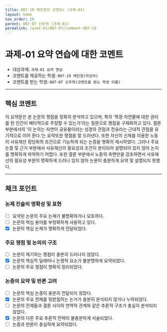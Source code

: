 ```yaml
---
title: 007-19 채민정의 코멘트c (과제-01) 
layout: home
nav_order: 19
parent: 007-07 신주혁 (과제-01)
permalink: /asmt-01/007-07/comment-007-19
---
```


# 과제-01 요약 연습에 대한 코멘트

- 대상과제: `과제-01 요약 연습`
- 코멘트를 제공하는 학생: `007-19 채민정(작성자)` 
- 코멘트를 받는 학생: `007-07 신주혁(코멘트를 받는 학생 이름)` 

---

## 핵심 코멘트

이 요약문은 본 논문의 쟁점을 정확히 분석하고 있으며, 특히 ‘특정 자연물에 대한 권리를 한 인간이 배타적으로 주장할 수 있는가’라는 질문으로 쟁점을 구체화하고 있다. 결론 부분에서의 ‘이 논의는 자연이 공유물이라는 성경의 관점과 전유라는 근대적 관점을 유기적으로 이어 준다.’는 요약또한 쟁점을 잘 드러낸다. 또한 자신의 신체를 이용한 노동이 사유재산 정당화의 조건으로 기능하게 되는 논증을 명확히 제시하였다.
그러나 주요 논증 및 근거 부분에서 사유재산의 필요성과 조건이 분리되어 설명되어 있지 않아 논지를 명확하게 파악하기 어렵다. 또한 결론 부분에서 노동의 측면만을 강조하면서 사유재산의 필요성 부분이 명확하게 드러나 있지 않아 논문이 충분하게 요약 및 설명되지 못했다.

---

## 체크 포인트

### 논제 진술의 명확성 및 표현  
- [ ] 요약된 논문의 주요 논제가 불명확하거나 모호하다.  
- [ ] 논문의 핵심 용어를 부정확하게 사용하고 있다.  
- [x] 논문의 핵심 논제가 명확하게 전달되었다.  

### 주요 쟁점 및 논의의 구조  
- [ ] 논문이 제기하는 쟁점이 충분히 드러나지 않았다.  
- [x] 논문의 핵심적 딜레마나 논쟁적 요소가 불분명하게 요약되었다.  
- [ ] 논문의 주요 쟁점이 명확히 정리되었다.  

### 논증의 요약 및 반론 고려  
- [ ] 논문의 핵심 논증이 충분히 전달되지 않았다.  
- [x] 논문의 주요 전제를 뒷받침하는 논거가 충분히 분석되지 않거나 누락되었다.  
- [ ] 논문의 전제들과 결론 사이의 연역적 관계와 같은 추론적 구조가 충실히 분석되지 않았다.  
- [x] 논문의 다른 주요 추론적 전략이 불충분하게 서술되었다.
- [ ] 논증과 반론이 충실하게 요약되었다. 